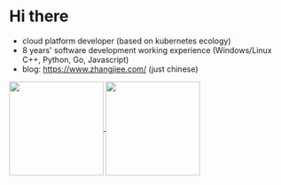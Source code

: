# Hi there

- cloud platform developer (based on kubernetes ecology)
- 8 years' software development working experience (Windows/Linux C++, Python, Go, Javascript)
- blog: https://www.zhangjiee.com/ (just chinese)

<a href="https://github.com/zhangjie2012">
  <img align="center" height="170px" src="https://github-readme-stats.vercel.app/api?username=zhangjie2012&show_icons=true&theme=buefy" />
</a>
<a href="https://github.com/zhangjie2012">
  <img align="center" height="170px" src="https://github-readme-stats.vercel.app/api/top-langs/?username=zhangjie2012&layout=compact&show_icons=true&theme=buefy" />
</a>
